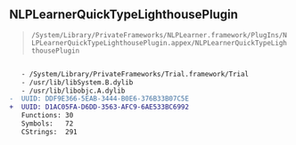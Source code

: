 ## NLPLearnerQuickTypeLighthousePlugin

> `/System/Library/PrivateFrameworks/NLPLearner.framework/PlugIns/NLPLearnerQuickTypeLighthousePlugin.appex/NLPLearnerQuickTypeLighthousePlugin`

```diff

   - /System/Library/PrivateFrameworks/Trial.framework/Trial
   - /usr/lib/libSystem.B.dylib
   - /usr/lib/libobjc.A.dylib
-  UUID: DDF9E366-5EAB-3444-B0E6-376B33B07C5E
+  UUID: D1AC05FA-D6DD-3563-AFC9-6AE533BC6992
   Functions: 30
   Symbols:   72
   CStrings:  291

```
